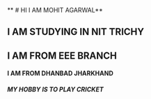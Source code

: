 ** # HI I AM MOHIT AGARWAL**
## I AM STUDYING IN NIT TRICHY
## I AM FROM EEE BRANCH
#### I AM FROM DHANBAD JHARKHAND
##### MY HOBBY IS TO PLAY CRICKET

